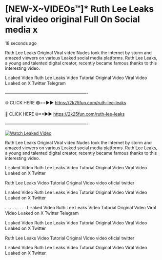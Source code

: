 # [NEW-X~VIDEOs™]* Ruth Lee Leaks viral video original Full On Social media x

18 seconds ago

Ruth Lee Leaks Original Viral video Nudes took the internet by storm and amazed viewers on various Leaked social media platforms. Ruth Lee Leaks, a young and talented digital creator, recently became famous thanks to this interesting video.

L𝚎aked Video Ruth Lee Leaks Video Tutorial Original Video Viral Video L𝚎aked on X Twitter Telegram

———————————————————-

🌐 CLICK HERE 🟢==►► https://2k25fun.com/ruth-lee-leaks

🔴 CLICK HERE 🌐==►► https://2k25fun.com/ruth-lee-leaks

———————————————————-

[![Watch Leaked Video](https://miro.medium.com/v2/resize:fit:828/format:webp/1*cilzJN44JGOrTw9NJCrNHA.gif "Watch Leaked Video")](https://2k25fun.com/ruth-lee-leaks)

Ruth Lee Leaks Original Viral video Nudes took the internet by storm and amazed viewers on various Leaked social media platforms. Ruth Lee Leaks, a young and talented digital creator, recently became famous thanks to this interesting video.

L𝚎aked Video Ruth Lee Leaks Video Tutorial Original Video Viral Video L𝚎aked on X Twitter

Ruth Lee Leaks Video Tutorial Original Video video oficial twitter

L𝚎aked Video Ruth Lee Leaks Video Tutorial Original Video Viral Video L𝚎aked on X Twitter

. . . . . . . . . L𝚎aked Video Ruth Lee Leaks Video Tutorial Original Video Viral Video L𝚎aked on X Twitter Telegram

L𝚎aked Video Ruth Lee Leaks Video Tutorial Original Video Viral Video L𝚎aked on X Twitter

Ruth Lee Leaks Video Tutorial Original Video video oficial twitter

L𝚎aked Video Ruth Lee Leaks Video Tutorial Original Video Viral Video L𝚎aked on X Twitter.